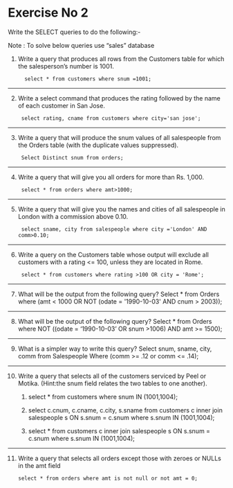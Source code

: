 
# Exercise No 2

Write the SELECT queries to do the following:-

Note : To solve below queries use “sales” database

1. Write a query that produces all rows from the Customers table for which the salesperson’s number is 1001.

         select * from customers where snum =1001;

----------------------------------------------------
2. Write a select command that produces the rating followed by the name of each customer in San Jose.

        select rating, cname from customers where city='san jose';

----------------------------------------------------
3. Write a query that will produce the snum values of all salespeople from the Orders table (with the duplicate values suppressed).

        Select Distinct snum from orders;

----------------------------------------------------
4. Write a query that will give you all orders for more than Rs. 1,000.

        select * from orders where amt>1000;

----------------------------------------------------
5. Write a query that will give you the names and cities of all salespeople in London with a commission above 0.10.

        select sname, city from salespeople where city ='London' AND comm>0.10;

----------------------------------------------------
6. Write a query on the Customers table whose output will exclude all customers with a rating <= 100, unless they are located in Rome.
 
        select * from customers where rating >100 OR city = 'Rome';

----------------------------------------------------
7. What will be the output from the following query?
Select * from Orders where (amt < 1000 OR NOT (odate = '1990-10-03' AND cnum > 2003));

----------------------------------------------------
8. What will be the output of the following query?
Select * from Orders where NOT ((odate = ‘1990-10-03’ OR snum >1006) AND amt >= 1500);

----------------------------------------------------
9. What is a simpler way to write this query?
Select snum, sname, city, comm from Salespeople Where (comm >= .12 or comm <= .14);

----------------------------------------------------
10. Write a query that selects all of the customers serviced by Peel or Motika. (Hint:the snum field relates the two tables to one another).
        
     1)   select * from customers where snum IN (1001,1004);
     
     2)   select c.cnum, c.cname, c.city, s.sname from customers c inner join salespeople s ON s.snum = c.snum where s.snum IN (1001,1004); 

     3)   select *  from customers c inner join salespeople s ON s.snum = c.snum where s.snum IN (1001,1004);
----------------------------------------------------
11. Write a query that selects all orders except those with zeroes or NULLs in the amt field

        select * from orders where amt is not null or not amt = 0;

        